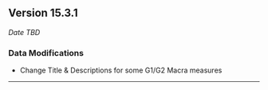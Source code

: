 
## Version 15.3.1
_Date TBD_

### Data Modifications
* Change Title & Descriptions for some G1/G2 Macra measures

---
